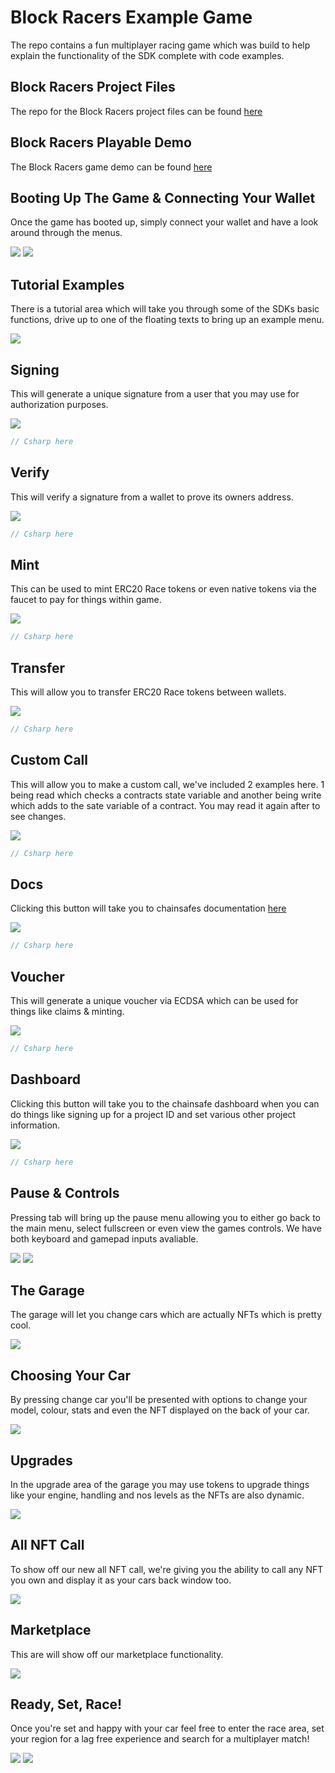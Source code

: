 ﻿---
slug: /current/block-racers-game
sidebar_position: 15
sidebar_label: Block Racers Game
---


# Block Racers Example Game
The repo contains a fun multiplayer racing game which was build to help explain the functionality of the SDK complete with code examples.

## Block Racers Project Files
The repo for the Block Racers project files can be found [here](https://github.com/ChainSafe/BlockRacers/)

## Block Racers Playable Demo
The Block Racers game demo can be found [here](https://chainsafe.github.io/BlockRacersGame/)

## Booting Up The Game & Connecting Your Wallet
Once the game has booted up, simply connect your wallet and have a look around through the menus.

![](v2Assets/blockracers1.png)
![](v2Assets/blockracers18.png)

## Tutorial Examples
There is a tutorial area which will take you through some of the SDKs basic functions, drive up to one of the floating texts to bring up an example menu.

![](v2Assets/blockracers2.png)

## Signing
This will generate a unique signature from a user that you may use for authorization purposes.

![](v2Assets/blockracers3.png)

```csharp
// Csharp here
```

## Verify
This will verify a signature from a wallet to prove its owners address.

![](v2Assets/blockracers4.png)

```csharp
// Csharp here
```

## Mint
This can be used to mint ERC20 Race tokens or even native tokens via the faucet to pay for things within game.

![](v2Assets/blockracers5.png)

```csharp
// Csharp here
```

## Transfer
This will allow you to transfer ERC20 Race tokens between wallets.

![](v2Assets/blockracers6.png)

```csharp
// Csharp here
```

## Custom Call
This will allow you to make a custom call, we've included 2 examples here. 1 being read which checks a contracts state variable and another being write which adds to the sate variable of a contract. You may read it again after to see changes.

![](v2Assets/blockracers7.png)

```csharp
// Csharp here
```

## Docs
Clicking this button will take you to chainsafes documentation [here](https://docs.gaming.chainsafe.io/)

![](v2Assets/blockracers8.png)

```csharp
// Csharp here
```

## Voucher
This will generate a unique voucher via ECDSA which can be used for things like claims & minting.

![](v2Assets/blockracers9.png)

```csharp
// Csharp here
```

## Dashboard
Clicking this button will take you to the chainsafe dashboard when you can do things like signing up for a project ID and set various other project information.

![](v2Assets/blockracers10.png)

```csharp
// Csharp here
```

## Pause & Controls
Pressing tab will bring up the pause menu allowing you to either go back to the main menu, select fullscreen or even view the games controls. We have both keyboard and gamepad inputs avaliable.

![](v2Assets/blockracers11.png)
![](v2Assets/blockracers12.png)

## The Garage
The garage will let you change cars which are actually NFTs which is pretty cool.

![](v2Assets/blockracers13.png)

## Choosing Your Car
By pressing change car you'll be presented with options to change your model, colour, stats and even the NFT displayed on the back of your car.

![](v2Assets/blockracers14.png)
## Upgrades
In the upgrade area of the garage you may use tokens to upgrade things like your engine, handling and nos levels as the NFTs are also dynamic.

![](v2Assets/blockracers15.png)

## All NFT Call
To show off our new all NFT call, we're giving you the ability to call any NFT you own and display it as your cars back window too.

![](v2Assets/blockracers16.png)

## Marketplace
This are will show off our marketplace functionality.

![](v2Assets/blockracers17.png)

## Ready, Set, Race!
Once you're set and happy with your car feel free to enter the race area, set your region for a lag free experience and search for a multiplayer match!

![](v2Assets/blockracers19.png)
![](v2Assets/blockracers20.png)